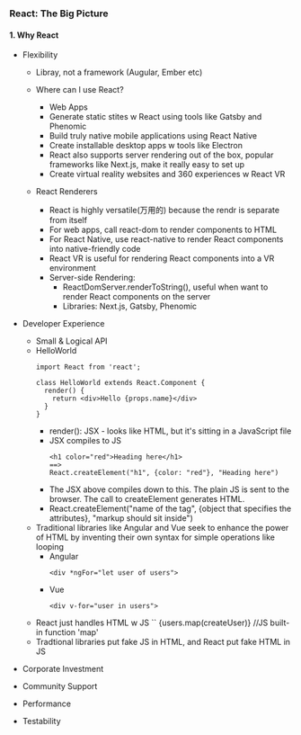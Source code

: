 ### React: The Big Picture

#### 1. Why React
  - Flexibility
    - Libray, not a framework (Augular, Ember etc)

    - Where can I use React?
      - Web Apps
      - Generate static stites w React using tools like Gatsby and Phenomic
      - Build truly native mobile applications using React Native
      - Create installable desktop apps w tools like Electron
      - React also supports server rendering out of the box, popular frameworks like Next.js, make it really easy to set up
      - Create virtual reality websites and 360 experiences w React VR

    - React Renderers
      - React is highly versatile(万用的) because the rendr is separate from itself
      - For web apps, call react-dom to render components to HTML
      - For React Native, use react-native to render React components into native-friendly code
      - React VR is useful for rendering React components into a VR environment
      - Server-side Rendering:
        - ReactDomServer.renderToString(), useful when want to render React components on the server
        - Libraries: Next.js, Gatsby, Phenomic
  
  - Developer Experience
    - Small & Logical API
    - HelloWorld
      ```
      import React from 'react';

      class HelloWorld extends React.Component {
        render() {
          return <div>Hello {props.name}</div>
        }
      }
      ```
      - render(): JSX - looks like HTML, but it's sitting in a JavaScript file
      - JSX compiles to JS
        ```
        <h1 color="red">Heading here</h1>
        ==>
        React.createElement("h1", {color: "red"}, "Heading here")

      - The JSX above compiles down to this. The plain JS is sent to the browser. The call to createElement generates HTML.
      - React.createElement("name of the tag", {object that specifies the attributes}, "markup should sit inside")
    - Traditional libraries like Angular and Vue seek to enhance the power of HTML by inventing their own syntax for simple operations like looping
      - Angular
        ```
        <div *ngFor="let user of users">
      - Vue
        ```
        <div v-for="user in users">
    - React just handles HTML w JS
      ``
      {users.map(createUser)} //JS built-in function 'map'
    - Tradtional libraries put fake JS in HTML, and React put fake HTML in JS
  - Corporate Investment
  - Community Support
  - Performance
  - Testability
